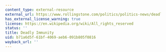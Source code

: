 ```yaml
---
content_type: external-resource
external_url: https://www.rollingstone.com/politics/politics-news/deadly-immunity-180037/
has_external_license_warning: true
license: https://en.wikipedia.org/wiki/All_rights_reserved
status: ''
title: Deadly Immunity
uid: b71a6d5f-61bf-4069-aeb6-091b805f0816
wayback_url: ''
---
```

